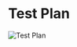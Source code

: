 # Test Plan 
![Test Plan](https://user-images.githubusercontent.com/95415292/164909376-5cd11542-245b-43da-9533-9d9db1fd89c7.PNG)

